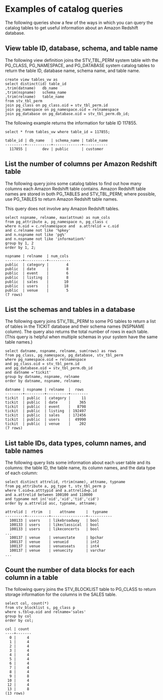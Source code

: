 # Examples of catalog queries<a name="c_join_PG_examples"></a>

The following queries show a few of the ways in which you can query the catalog tables to get useful information about an Amazon Redshift database\.

## View table ID, database, schema, and table name<a name="c_join_PG_examples-view-tableid-db-schema-tablename"></a>

The following view definition joins the STV\_TBL\_PERM system table with the PG\_CLASS, PG\_NAMESPACE, and PG\_DATABASE system catalog tables to return the table ID, database name, schema name, and table name\.

```
create view tables_vw as
select distinct(id) table_id
,trim(datname)   db_name
,trim(nspname)   schema_name
,trim(relname)   table_name
from stv_tbl_perm
join pg_class on pg_class.oid = stv_tbl_perm.id
join pg_namespace on pg_namespace.oid = relnamespace
join pg_database on pg_database.oid = stv_tbl_perm.db_id;
```

The following example returns the information for table ID 117855\.

```
select * from tables_vw where table_id = 117855;
```

```
table_id | db_name   | schema_name | table_name
---------+-----------+-------------+-----------
  117855 |       dev | public      | customer
```

## List the number of columns per Amazon Redshift table<a name="c_join_PG_examples-list-the-number-of-columns-per-amazon-redshift-table"></a>

The following query joins some catalog tables to find out how many columns each Amazon Redshift table contains\. Amazon Redshift table names are stored in both PG\_TABLES and STV\_TBL\_PERM; where possible, use PG\_TABLES to return Amazon Redshift table names\.

This query does not involve any Amazon Redshift tables\.

```
select nspname, relname, max(attnum) as num_cols
from pg_attribute a, pg_namespace n, pg_class c
where n.oid = c.relnamespace and  a.attrelid = c.oid
and c.relname not like '%pkey'
and n.nspname not like 'pg%'
and n.nspname not like 'information%'
group by 1, 2
order by 1, 2;

nspname | relname  | num_cols
--------+----------+----------
public  | category |        4
public  | date     |        8
public  | event    |        6
public  | listing  |        8
public  | sales    |       10
public  | users    |       18
public  | venue    |        5
(7 rows)
```

## List the schemas and tables in a database<a name="c_join_PG_examples-list-the-schemas-and-tables-in-a-database"></a>

The following query joins STV\_TBL\_PERM to some PG tables to return a list of tables in the TICKIT database and their schema names \(NSPNAME column\)\. The query also returns the total number of rows in each table\. \(This query is helpful when multiple schemas in your system have the same table names\.\)

```
select datname, nspname, relname, sum(rows) as rows
from pg_class, pg_namespace, pg_database, stv_tbl_perm
where pg_namespace.oid = relnamespace
and pg_class.oid = stv_tbl_perm.id
and pg_database.oid = stv_tbl_perm.db_id
and datname ='tickit'
group by datname, nspname, relname
order by datname, nspname, relname;

datname | nspname | relname  |  rows
--------+---------+----------+--------
tickit  | public  | category |     11
tickit  | public  | date     |    365
tickit  | public  | event    |   8798
tickit  | public  | listing  | 192497
tickit  | public  | sales    | 172456
tickit  | public  | users    |  49990
tickit  | public  | venue    |    202
(7 rows)
```

## List table IDs, data types, column names, and table names<a name="c_join_PG_examples-list-table-ids-data-types-column-names-and-table-names"></a>

The following query lists some information about each user table and its columns: the table ID, the table name, its column names, and the data type of each column:

```
select distinct attrelid, rtrim(name), attname, typname
from pg_attribute a, pg_type t, stv_tbl_perm p
where t.oid=a.atttypid and a.attrelid=p.id
and a.attrelid between 100100 and 110000
and typname not in('oid','xid','tid','cid')
order by a.attrelid asc, typname, attname;

attrelid |  rtrim   |    attname     |  typname
---------+----------+----------------+-----------
  100133 | users    | likebroadway   | bool
  100133 | users    | likeclassical  | bool
  100133 | users    | likeconcerts   | bool
...
  100137 | venue    | venuestate     | bpchar
  100137 | venue    | venueid        | int2
  100137 | venue    | venueseats     | int4
  100137 | venue    | venuecity      | varchar
...
```

## Count the number of data blocks for each column in a table<a name="c_join_PG_examples-count-the-number-of-data-blocks-for-each-column-in-a-table"></a>

The following query joins the STV\_BLOCKLIST table to PG\_CLASS to return storage information for the columns in the SALES table\.

```
select col, count(*)
from stv_blocklist s, pg_class p
where s.tbl=p.oid and relname='sales'
group by col
order by col;

col | count
----+-------
  0 |     4
  1 |     4
  2 |     4
  3 |     4
  4 |     4
  5 |     4
  6 |     4
  7 |     4
  8 |     4
  9 |     8
 10 |     4
 12 |     4
 13 |     8
(13 rows)
```